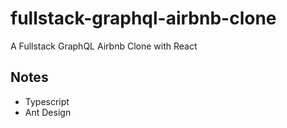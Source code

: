 # fullstack-graphql-airbnb-clone

A Fullstack GraphQL Airbnb Clone with React

## Notes

- Typescript
- Ant Design
